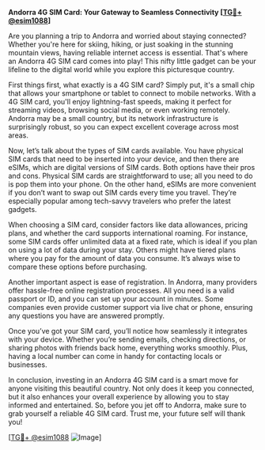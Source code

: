 **Andorra 4G SIM Card: Your Gateway to Seamless Connectivity [[TG💪+ @esim1088](https://t.me/s/esim1088)]**

Are you planning a trip to Andorra and worried about staying connected? Whether you're here for skiing, hiking, or just soaking in the stunning mountain views, having reliable internet access is essential. That's where an Andorra 4G SIM card comes into play! This nifty little gadget can be your lifeline to the digital world while you explore this picturesque country.

First things first, what exactly is a 4G SIM card? Simply put, it's a small chip that allows your smartphone or tablet to connect to mobile networks. With a 4G SIM card, you'll enjoy lightning-fast speeds, making it perfect for streaming videos, browsing social media, or even working remotely. Andorra may be a small country, but its network infrastructure is surprisingly robust, so you can expect excellent coverage across most areas.

Now, let’s talk about the types of SIM cards available. You have physical SIM cards that need to be inserted into your device, and then there are eSIMs, which are digital versions of SIM cards. Both options have their pros and cons. Physical SIM cards are straightforward to use; all you need to do is pop them into your phone. On the other hand, eSIMs are more convenient if you don’t want to swap out SIM cards every time you travel. They’re especially popular among tech-savvy travelers who prefer the latest gadgets.

When choosing a SIM card, consider factors like data allowances, pricing plans, and whether the card supports international roaming. For instance, some SIM cards offer unlimited data at a fixed rate, which is ideal if you plan on using a lot of data during your stay. Others might have tiered plans where you pay for the amount of data you consume. It’s always wise to compare these options before purchasing.

Another important aspect is ease of registration. In Andorra, many providers offer hassle-free online registration processes. All you need is a valid passport or ID, and you can set up your account in minutes. Some companies even provide customer support via live chat or phone, ensuring any questions you have are answered promptly.

Once you’ve got your SIM card, you’ll notice how seamlessly it integrates with your device. Whether you’re sending emails, checking directions, or sharing photos with friends back home, everything works smoothly. Plus, having a local number can come in handy for contacting locals or businesses.

In conclusion, investing in an Andorra 4G SIM card is a smart move for anyone visiting this beautiful country. Not only does it keep you connected, but it also enhances your overall experience by allowing you to stay informed and entertained. So, before you jet off to Andorra, make sure to grab yourself a reliable 4G SIM card. Trust me, your future self will thank you!

[[TG💪+ @esim1088](https://t.me/s/esim1088) ![Image](https://i.postimg.cc/Y0z9fWf4/image.png)]